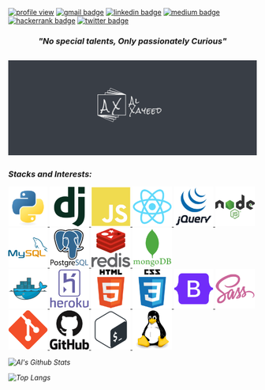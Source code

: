 [![profile view](https://komarev.com/ghpvc/?username=alxayeed&label=Profile%20views&color=0e75b6&style=flat)]()
[![gmail badge](https://img.shields.io/badge/Al%20Xayeed-30302f?style=flat&logo=gmail)](mailto:alxayeed@gmail.com)
[![linkedin badge](https://img.shields.io/badge/Abdullah%20Al%20Sayeed-30302f?style=flat&logo=linkedin)](https://www.linkedin.com/in/alxayeed/)
[![medium badge](https://img.shields.io/badge/Al%20Xayeed-30302f?style=flat&logo=medium)](https://medium.com/@alxayeed)
[![hackerrank badge](https://img.shields.io/badge/Abdullah%20Al%20Sayeed-30302f?style=flat&logo=hackerrank)](https://www.hackerrank.com/alxayeed)
[![twitter badge](https://img.shields.io/badge/Al%20Xayeed-30302f?style=flat&logo=twitter)](https://twitter.com/AlXayeed0)



<h3 align="center"><i>"No special talents, Only passionately Curious"<i></h3>

## [![Al's header](https://github.com/alxayeed/alxayeed/blob/master/albanner.png)]()



<h3 align="left">Stacks and Interests:</h3>
<p align="left">
 <div padding="5">
 <a href="https://www.python.org" target="_blank"> <img src="https://github.com/devicons/devicon/blob/master/icons/python/python-original.svg" alt="python" width="80" height="80"/> </a> 
  <a href="https://www.djangoproject.com/" target="_blank"> <img src="https://github.com/devicons/devicon/blob/master/icons/django/django-plain.svg" alt="django" width="80" height="80"/> </a>
<a href="https://developer.mozilla.org/en-US/docs/Web/JavaScript" target="_blank"> <img src="https://github.com/devicons/devicon/blob/master/icons/javascript/javascript-plain.svg" alt="javascript" width="80" height="80"/> </a> 
 <a href="https://reactjs.org/" target="_blank"> <img src="https://github.com/devicons/devicon/blob/master/icons/react/react-original.svg" alt="react" width="80" height="80"/> </a>
  <a href="https://jquery.com/" target="_blank"> <img src="https://github.com/devicons/devicon/blob/master/icons/jquery/jquery-original-wordmark.svg" alt="jQuery" width="80" height="80"/> </a> 
 <a href="https://www.w3schools.com/nodejs/nodejs_intro.asp" target="_blank"> <img src="https://github.com/devicons/devicon/blob/master/icons/nodejs/nodejs-original-wordmark.svg" alt="nodejs" width="80" height="80"/> </a> 
 <a href="https://www.mysql.com/" target="_blank"> <img src="https://github.com/devicons/devicon/blob/master/icons/mysql/mysql-original-wordmark.svg" alt="mysql" width="80" height="80"/> </a>
<a href="https://www.postgresql.org" target="_blank"> <img src="https://github.com/devicons/devicon/blob/master/icons/postgresql/postgresql-original-wordmark.svg" alt="postgresql" width="80" height="80"/> </a> 
 <a href="https://redis.io" target="_blank"> <img src="https://github.com/devicons/devicon/blob/master/icons/redis/redis-original-wordmark.svg" alt="redis" width="80" height="80"/> </a>
 <a href="https://www.tutorialspoint.com/mongodb/mongodb_overview.htm" target="_blank"> <img src="https://github.com/devicons/devicon/blob/master/icons/mongodb/mongodb-plain-wordmark.svg" alt="mongodb" width="80" height="80"/> </a> 
 <br>
   <a href="https://www.docker.com/" target="_blank"> <img src="https://github.com/devicons/devicon/blob/master/icons/docker/docker-original.svg" alt="docker" width="80" height="80"/> </a> 
  <a href="https://www.heroku.com/" target="_blank"> <img src="https://github.com/devicons/devicon/blob/master/icons/heroku/heroku-original-wordmark.svg" alt="heroku" width="80" height="80"/> </a> 
 <a href="https://www.w3.org/html/" target="_blank"> <img src="https://github.com/devicons/devicon/blob/master/icons/html5/html5-original-wordmark.svg" alt="html5" width="80" height="80"/> </a>
   <a href="https://www.w3schools.com/css/" target="_blank"> <img src="https://github.com/devicons/devicon/blob/master/icons/css3/css3-original-wordmark.svg" alt="css3" width="80" height="80"/> </a> 
  <a href="https://getbootstrap.com" target="_blank"> <img src="https://github.com/devicons/devicon/blob/master/icons/bootstrap/bootstrap-plain.svg" alt="bootstrap" width="80" height="80"/> </a>
   <a href="https://sass-lang.com/" target="_blank"> <img src="https://github.com/devicons/devicon/blob/master/icons/sass/sass-original.svg" alt="Sass" width="80" height="80"/> </a> 
  <a href="https://git-scm.com/" target="_blank"> <img src="https://github.com/devicons/devicon/blob/master/icons/git/git-plain.svg" alt="git" width="80" height="80"/> </a>
 <a href="https://git-scm.com/" target="_blank"> <img src="https://github.com/devicons/devicon/blob/master/icons/github/github-original-wordmark.svg" alt="github" width="80" height="80"/> </a>
  <a href="https://www.gnu.org/software/bash/" target="_blank"> <img src="https://github.com/devicons/devicon/blob/master/icons/bash/bash-plain.svg" alt="bash" width="80" height="80"/> </a> 
   <a href="https://www.linux.org/" target="_blank"> <img src="https://github.com/devicons/devicon/blob/master/icons/linux/linux-original.svg" alt="linux" width="80" height="80"/> </a> 
 </div>
 

![Al's Github Stats](https://github-readme-stats.vercel.app/api?username=alxayeed&count_private=true&show_icons=true&theme=radical&include_all_commits=true)

![Top Langs](https://github-readme-stats.vercel.app/api/top-langs/?username=alxayeed&layout=compact)





<!--
![willianrod's wakatime stats](https://github-readme-stats.vercel.app/api/wakatime?username=@alxayeed)
-->



